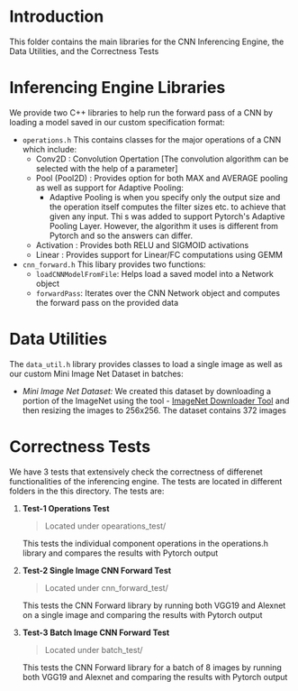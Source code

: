 # Introduction
This folder contains the main libraries for the CNN Inferencing Engine, the Data Utilities, and the Correctness Tests

# Inferencing Engine Libraries
We provide two C++ libraries to help run the forward pass of a CNN by loading a model saved in our custom specification format:

* `operations.h` 
	This contains classes for the major operations of a CNN which include:
	* Conv2D : Convolution Opertation [The convolution algorithm can be selected with the help of a parameter]
	* Pool (Pool2D) : Provides option for both MAX and AVERAGE pooling as well as support for Adaptive Pooling:
		* Adaptive Pooling is when you specify only the output size and the operation itself computes the filter sizes etc. to achieve that given any input. Thi s was added to support Pytorch's Adaptive Pooling Layer. However, the algorithm it uses is different from Pytorch and so the answers can differ. 
	* Activation : Provides both RELU and SIGMOID activations
	* Linear : Provides support for Linear/FC computations using GEMM
* `cnn_forward.h`
This libary provides two functions:
	* `loadCNNModelFromFile`: Helps load a saved model into a Network object
	* `forwardPass`: Iterates over the CNN Network object and computes the forward pass on the provided data

# Data Utilities
The `data_util.h` library provides classes to load a single image as well as our custom Mini Image Net Dataset in batches:
* *Mini Image Net Dataset:*
	We created this dataset by downloading a portion of the ImageNet using the tool - [ImageNet Downloader Tool](https://github.com/mf1024/ImageNet-Datasets-Downloader) and then resizing the images to 256x256. The dataset contains 372 images

# Correctness Tests
We have 3 tests that extensively check the correctness of differenet functionalities of the inferencing engine. The tests are located in different folders in the this directory. The tests are:

 1. **Test-1 Operations Test**
	> Located under opearations_test/

	This tests the individual component operations in the operations.h library and compares the results with Pytorch output
	
 2. **Test-2 Single Image CNN Forward Test**
	> Located under cnn_forward_test/
		
	This tests the CNN Forward library by running both VGG19 and Alexnet on a single image and comparing the results with Pytorch output
	
 3. **Test-3 Batch Image CNN Forward Test**
	> Located under batch_test/
	
	This tests the CNN Forward library for a batch of 8 images by running both VGG19 and Alexnet and comparing the results with Pytorch output